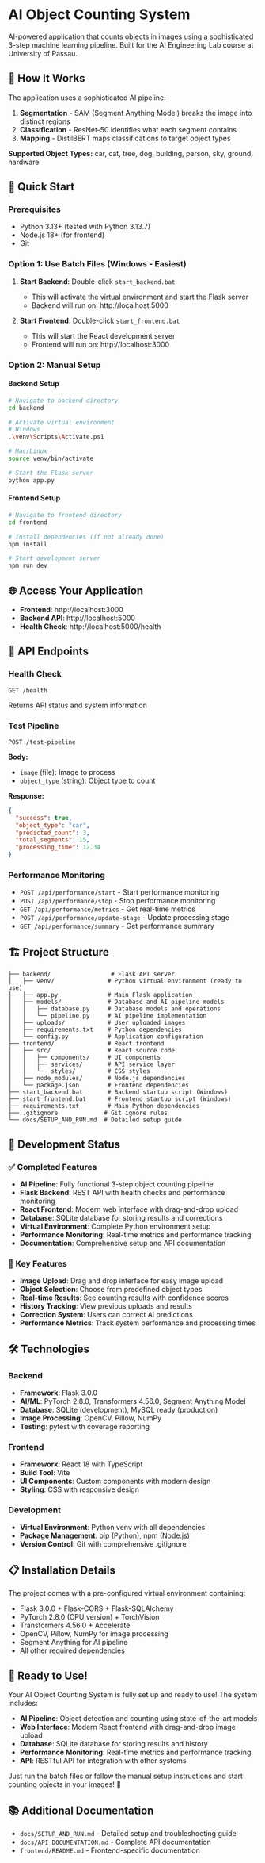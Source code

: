 # AI Object Counting System

AI-powered application that counts objects in images using a sophisticated 3-step machine learning pipeline. Built for the AI Engineering Lab course at University of Passau.

## 🧠 How It Works

The application uses a sophisticated AI pipeline:

1. **Segmentation** - SAM (Segment Anything Model) breaks the image into distinct regions
2. **Classification** - ResNet-50 identifies what each segment contains  
3. **Mapping** - DistilBERT maps classifications to target object types

**Supported Object Types:** car, cat, tree, dog, building, person, sky, ground, hardware

## 🚀 Quick Start

### Prerequisites
- Python 3.13+ (tested with Python 3.13.7)
- Node.js 18+ (for frontend)
- Git

### Option 1: Use Batch Files (Windows - Easiest)

1. **Start Backend**: Double-click `start_backend.bat`
   - This will activate the virtual environment and start the Flask server
   - Backend will run on: http://localhost:5000

2. **Start Frontend**: Double-click `start_frontend.bat`
   - This will start the React development server
   - Frontend will run on: http://localhost:3000

### Option 2: Manual Setup

#### Backend Setup
```bash
# Navigate to backend directory
cd backend

# Activate virtual environment
# Windows
.\venv\Scripts\Activate.ps1

# Mac/Linux
source venv/bin/activate

# Start the Flask server
python app.py
```

#### Frontend Setup
```bash
# Navigate to frontend directory
cd frontend

# Install dependencies (if not already done)
npm install

# Start development server
npm run dev
```

## 🌐 Access Your Application

- **Frontend**: http://localhost:3000
- **Backend API**: http://localhost:5000
- **Health Check**: http://localhost:5000/health

## 📡 API Endpoints

### Health Check
```
GET /health
```
Returns API status and system information

### Test Pipeline  
```
POST /test-pipeline
```
**Body:** 
- `image` (file): Image to process
- `object_type` (string): Object type to count

**Response:**
```json
{
  "success": true,
  "object_type": "car",
  "predicted_count": 3,
  "total_segments": 15,
  "processing_time": 12.34
}
```

### Performance Monitoring
- `POST /api/performance/start` - Start performance monitoring
- `POST /api/performance/stop` - Stop performance monitoring
- `GET /api/performance/metrics` - Get real-time metrics
- `POST /api/performance/update-stage` - Update processing stage
- `GET /api/performance/summary` - Get performance summary

## 🏗️ Project Structure

```
├── backend/                 # Flask API server
│   ├── venv/               # Python virtual environment (ready to use)
│   ├── app.py              # Main Flask application
│   ├── models/             # Database and AI pipeline models
│   │   ├── database.py     # Database models and operations
│   │   └── pipeline.py     # AI pipeline implementation
│   ├── uploads/            # User uploaded images
│   ├── requirements.txt    # Python dependencies
│   └── config.py           # Application configuration
├── frontend/               # React frontend
│   ├── src/                # React source code
│   │   ├── components/     # UI components
│   │   ├── services/       # API service layer
│   │   └── styles/         # CSS styles
│   ├── node_modules/       # Node.js dependencies
│   └── package.json        # Frontend dependencies
├── start_backend.bat       # Backend startup script (Windows)
├── start_frontend.bat      # Frontend startup script (Windows)
├── requirements.txt        # Main Python dependencies
├── .gitignore             # Git ignore rules
└── docs/SETUP_AND_RUN.md  # Detailed setup guide
```

## 🔧 Development Status

### ✅ Completed Features
- **AI Pipeline**: Fully functional 3-step object counting pipeline
- **Flask Backend**: REST API with health checks and performance monitoring
- **React Frontend**: Modern web interface with drag-and-drop upload
- **Database**: SQLite database for storing results and corrections
- **Virtual Environment**: Complete Python environment setup
- **Performance Monitoring**: Real-time metrics and performance tracking
- **Documentation**: Comprehensive setup and API documentation

### 🎯 Key Features
- **Image Upload**: Drag and drop interface for easy image upload
- **Object Selection**: Choose from predefined object types
- **Real-time Results**: See counting results with confidence scores
- **History Tracking**: View previous uploads and results
- **Correction System**: Users can correct AI predictions
- **Performance Metrics**: Track system performance and processing times

## 🛠️ Technologies

### Backend
- **Framework**: Flask 3.0.0
- **AI/ML**: PyTorch 2.8.0, Transformers 4.56.0, Segment Anything Model
- **Database**: SQLite (development), MySQL ready (production)
- **Image Processing**: OpenCV, Pillow, NumPy
- **Testing**: pytest with coverage reporting

### Frontend
- **Framework**: React 18 with TypeScript
- **Build Tool**: Vite
- **UI Components**: Custom components with modern design
- **Styling**: CSS with responsive design

### Development
- **Virtual Environment**: Python venv with all dependencies
- **Package Management**: pip (Python), npm (Node.js)
- **Version Control**: Git with comprehensive .gitignore

## 📋 Installation Details

The project comes with a pre-configured virtual environment containing:
- Flask 3.0.0 + Flask-CORS + Flask-SQLAlchemy
- PyTorch 2.8.0 (CPU version) + TorchVision
- Transformers 4.56.0 + Accelerate
- OpenCV, Pillow, NumPy for image processing
- Segment Anything for AI pipeline
- All other required dependencies

## 🎉 Ready to Use!

Your AI Object Counting System is fully set up and ready to use! The system includes:

- **AI Pipeline**: Object detection and counting using state-of-the-art models
- **Web Interface**: Modern React frontend with drag-and-drop image upload
- **Database**: SQLite database for storing results and history
- **Performance Monitoring**: Real-time metrics and performance tracking
- **API**: RESTful API for integration with other systems

Just run the batch files or follow the manual setup instructions and start counting objects in your images! 🚀

## 📚 Additional Documentation

- `docs/SETUP_AND_RUN.md` - Detailed setup and troubleshooting guide
- `docs/API_DOCUMENTATION.md` - Complete API documentation
- `frontend/README.md` - Frontend-specific documentation
